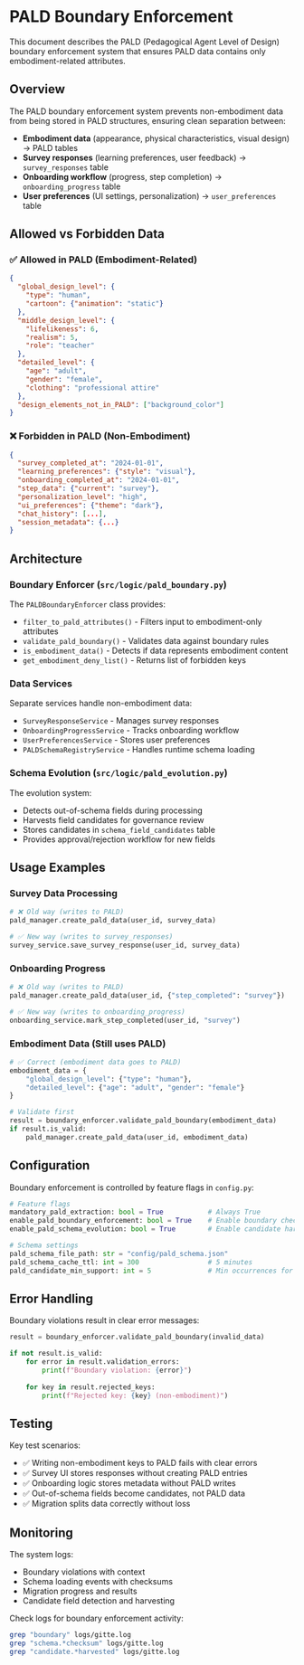 # PALD Boundary Enforcement

This document describes the PALD (Pedagogical Agent Level of Design) boundary enforcement system that ensures PALD data contains only embodiment-related attributes.

## Overview

The PALD boundary enforcement system prevents non-embodiment data from being stored in PALD structures, ensuring clean separation between:

- **Embodiment data** (appearance, physical characteristics, visual design) → PALD tables
- **Survey responses** (learning preferences, user feedback) → `survey_responses` table  
- **Onboarding workflow** (progress, step completion) → `onboarding_progress` table
- **User preferences** (UI settings, personalization) → `user_preferences` table

## Allowed vs Forbidden Data

### ✅ Allowed in PALD (Embodiment-Related)

```json
{
  "global_design_level": {
    "type": "human",
    "cartoon": {"animation": "static"}
  },
  "middle_design_level": {
    "lifelikeness": 6,
    "realism": 5,
    "role": "teacher"
  },
  "detailed_level": {
    "age": "adult",
    "gender": "female", 
    "clothing": "professional attire"
  },
  "design_elements_not_in_PALD": ["background_color"]
}
```

### ❌ Forbidden in PALD (Non-Embodiment)

```json
{
  "survey_completed_at": "2024-01-01",
  "learning_preferences": {"style": "visual"},
  "onboarding_completed_at": "2024-01-01", 
  "step_data": {"current": "survey"},
  "personalization_level": "high",
  "ui_preferences": {"theme": "dark"},
  "chat_history": [...],
  "session_metadata": {...}
}
```

## Architecture

### Boundary Enforcer (`src/logic/pald_boundary.py`)

The `PALDBoundaryEnforcer` class provides:

- `filter_to_pald_attributes()` - Filters input to embodiment-only attributes
- `validate_pald_boundary()` - Validates data against boundary rules  
- `is_embodiment_data()` - Detects if data represents embodiment content
- `get_embodiment_deny_list()` - Returns list of forbidden keys

### Data Services

Separate services handle non-embodiment data:

- `SurveyResponseService` - Manages survey responses
- `OnboardingProgressService` - Tracks onboarding workflow
- `UserPreferencesService` - Stores user preferences
- `PALDSchemaRegistryService` - Handles runtime schema loading

### Schema Evolution (`src/logic/pald_evolution.py`)

The evolution system:

- Detects out-of-schema fields during processing
- Harvests field candidates for governance review
- Stores candidates in `schema_field_candidates` table
- Provides approval/rejection workflow for new fields

## Usage Examples

### Survey Data Processing

```python
# ❌ Old way (writes to PALD)
pald_manager.create_pald_data(user_id, survey_data)

# ✅ New way (writes to survey_responses)
survey_service.save_survey_response(user_id, survey_data)
```

### Onboarding Progress

```python
# ❌ Old way (writes to PALD)
pald_manager.create_pald_data(user_id, {"step_completed": "survey"})

# ✅ New way (writes to onboarding_progress)
onboarding_service.mark_step_completed(user_id, "survey")
```

### Embodiment Data (Still uses PALD)

```python
# ✅ Correct (embodiment data goes to PALD)
embodiment_data = {
    "global_design_level": {"type": "human"},
    "detailed_level": {"age": "adult", "gender": "female"}
}

# Validate first
result = boundary_enforcer.validate_pald_boundary(embodiment_data)
if result.is_valid:
    pald_manager.create_pald_data(user_id, embodiment_data)
```

## Configuration

Boundary enforcement is controlled by feature flags in `config.py`:

```python
# Feature flags
mandatory_pald_extraction: bool = True           # Always True
enable_pald_boundary_enforcement: bool = True    # Enable boundary checks
enable_pald_schema_evolution: bool = True        # Enable candidate harvesting

# Schema settings
pald_schema_file_path: str = "config/pald_schema.json"
pald_schema_cache_ttl: int = 300                 # 5 minutes
pald_candidate_min_support: int = 5              # Min occurrences for candidates
```

## Error Handling

Boundary violations result in clear error messages:

```python
result = boundary_enforcer.validate_pald_boundary(invalid_data)

if not result.is_valid:
    for error in result.validation_errors:
        print(f"Boundary violation: {error}")
    
    for key in result.rejected_keys:
        print(f"Rejected key: {key} (non-embodiment)")
```

## Testing

Key test scenarios:

- ✅ Writing non-embodiment keys to PALD fails with clear errors
- ✅ Survey UI stores responses without creating PALD entries  
- ✅ Onboarding logic stores metadata without PALD writes
- ✅ Out-of-schema fields become candidates, not PALD data
- ✅ Migration splits data correctly without loss

## Monitoring

The system logs:

- Boundary violations with context
- Schema loading events with checksums
- Migration progress and results
- Candidate field detection and harvesting

Check logs for boundary enforcement activity:

```bash
grep "boundary" logs/gitte.log
grep "schema.*checksum" logs/gitte.log  
grep "candidate.*harvested" logs/gitte.log
```